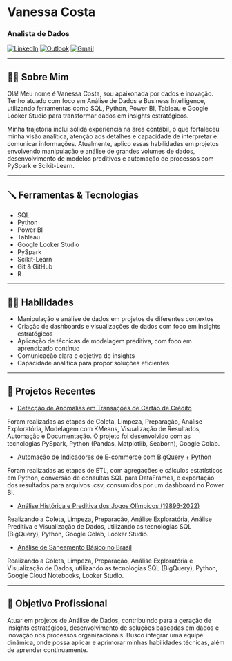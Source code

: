 # Vanessa Costa
### Analista de Dados

[![LinkedIn](https://img.shields.io/badge/LinkedIn-0077B5?style=for-the-badge&logo=linkedin&logoColor=white)](https://www.linkedin.com/in/vanessa-costa-analysis/) [![Outlook](https://img.shields.io/badge/Outlook-0078D4?style=for-the-badge&logo=microsoft-outlook&logoColor=white)](mailto:vanessa-cost@hotmail.com) [![Gmail](https://img.shields.io/badge/Gmail-333333?style=for-the-badge&logo=gmail&logoColor=red)](mailto:van.nessacic@gmail.com)

---

## 👩‍🦱 Sobre Mim

Olá! Meu nome é Vanessa Costa, sou apaixonada por dados e inovação. Tenho atuado com foco em Análise de Dados e Business Intelligence, utilizando ferramentas como SQL, Python, Power BI, Tableau e Google Looker Studio para transformar dados em insights estratégicos.

Minha trajetória inclui sólida experiência na área contábil, o que fortaleceu minha visão analítica, atenção aos detalhes e capacidade de interpretar e comunicar informações. Atualmente, aplico essas habilidades em projetos envolvendo manipulação e análise de grandes volumes de dados, desenvolvimento de modelos preditivos e automação de processos com PySpark e Scikit-Learn.

---

## 🪛 Ferramentas & Tecnologias

* SQL
* Python
* Power BI
* Tableau
* Google Looker Studio
* PySpark
* Scikit-Learn
* Git & GitHub
* R

---

## 👩‍💻 Habilidades

* Manipulação e análise de dados em projetos de diferentes contextos
* Criação de dashboards e visualizações de dados com foco em insights estratégicos
* Aplicação de técnicas de modelagem preditiva, com foco em aprendizado contínuo
* Comunicação clara e objetiva de insights
* Capacidade analítica para propor soluções eficientes

---

## 📂 Projetos Recentes

* [Detecção de Anomalias em Transações de Cartão de Crédito](https://github.com/VanessaCosta91/credicard_analysis)

Foram realizadas as etapas de Coleta, Limpeza, Preparação, Análise Exploratória, Modelagem com KMeans, Visualização de Resultados, Automação e Documentação. O projeto foi desenvolvido com as tecnologias PySpark, Python (Pandas, Matplotlib, Seaborn), Google Colab.

* [Automação de Indicadores de E-commerce com BigQuery + Python](https://github.com/VanessaCosta91/automacao_dados_indicadores.git)
  
Foram realizadas as etapas de ETL, com agregações e cálculos estatísticos em Python, conversão de consultas SQL para DataFrames, e exportação dos resultados para arquivos .csv, consumidos por um dashboard no Power BI.

* [Análise Histórica e Preditiva dos Jogos Olímpicos (19896-2022)](https://github.com/VanessaCosta91/jogos_olimipicos.git)
  
Realizando a Coleta, Limpeza, Preparação, Análise Exploratória, Análise Preditiva e Visualização de Dados, utilizando as tecnologias SQL (BigQuery), Python, Google Colab, Looker Studio.

* [Análise de Saneamento Básico no Brasil](https://github.com/VanessaCosta91/projeto-saneamento.git)
  
Realizando a Coleta, Limpeza, Preparação, Análise Exploratória e Visualização de Dados, utilizando as tecnologias SQL (BigQuery), Python, Google Cloud Notebooks, Looker Studio.

---

## 🎯 Objetivo Profissional

Atuar em projetos de Análise de Dados, contribuindo para a geração de insights estratégicos, desenvolvimento de soluções baseadas em dados e inovação nos processos organizacionais. Busco integrar uma equipe dinâmica, onde possa aplicar e aprimorar minhas habilidades técnicas, além de aprender continuamente.

